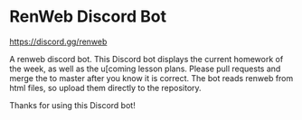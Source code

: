 # RenWeb Discord Bot
https://discord.gg/renweb

A renweb discord bot.
This Discord bot displays the current homework of the week, as well as the u[coming lesson plans.
Please pull requests and merge the to master after you know it is correct.
The bot reads renweb from html files, so upload them directly to the repository.

Thanks for using this Discord bot!
